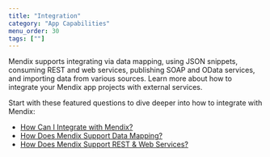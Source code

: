 ```yaml
---
title: "Integration"
category: "App Capabilities"
menu_order: 30
tags: [""]
---
```


Mendix supports integrating via data mapping, using JSON snippets, consuming REST and web services, publishing SOAP and OData services, and importing data from various sources. Learn more about how to integrate your Mendix app projects with external services.

Start with these featured questions to dive deeper into how to integrate with Mendix:

* [How Can I Integrate with Mendix?](integration-overview)
* [How Does Mendix Support Data Mapping?](data-mappings#data-mapping)
* [How Does Mendix Support REST & Web Services?](consuming-services#support-rest-web)

